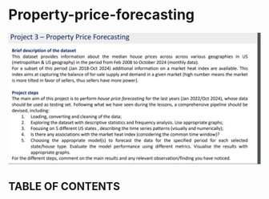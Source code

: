 # Property-price-forecasting

![Descrizione dell'immagine](Property_Price_Forecasting_Outline.png)

## TABLE OF CONTENTS


